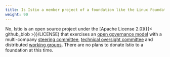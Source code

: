 ```yaml
---
title: Is Istio a member project of a foundation like the Linux Foundation, CNCF or OASIS?
weight: 90
---
```


No, Istio is an open source project under the [Apache License 2.0]({{< github_blob >}}/LICENSE) that exercises an
[open governance model](https://github.com/istio/community) with a multi-company [steering committee](https://github.com/istio/community/blob/master/STEERING-COMMITTEE.md),
[technical oversight committee](https://github.com/istio/community/blob/master/TECH-OVERSIGHT-COMMITTEE.md) and distributed [working groups](https://github.com/istio/community/blob/master/WORKING-GROUPS.md).
There are no plans to donate Istio to a foundation at this time.
